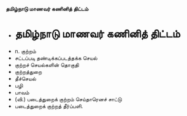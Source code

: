 **தமிழ்நாடு மாணவர் கணினித் திட்டம்**
- # தமிழ்நாடு மாணவர் கணினித் திட்டம்
- n. குற்றம்
- சட்டப்படி தண்டிக்கப்படத்தக்க செயல்
- குற்றச் செயல்களின் தொகுதி
- குற்றத்துறை
- தீச்செயல்
- பழி
- பாவம்
- (வி.) படைத்துறைக் குற்றம் செய்தாரெனச் சாட்டு
- படைத்துறைக் குற்றத் தீர்ப்பளி.

